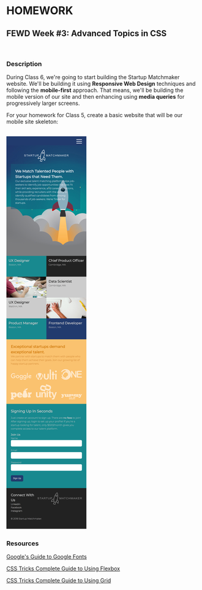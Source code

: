 # HOMEWORK

## FEWD Week #3: Advanced Topics in CSS

<br>

### Description

During Class 6, we're going to start building the Startup Matchmaker website.  We'll be building it using **Responsive Web Design** techniques and following the **mobile-first** approach.  That means, we'll be building the mobile version of our site and then enhancing using **media queries** for progressively larger screens.

For your homework for Class 5, create a basic website that will be our mobile site skeleton:


![](mobile-design.jpg)
---

### Resources

[Google's Guide to Google Fonts](https://developers.google.com/fonts/docs/getting_started)

[CSS Tricks Complete Guide to Using Flexbox](https://css-tricks.com/snippets/css/a-guide-to-flexbox/)

[CSS Tricks Complete Guide to Using Grid](https://css-tricks.com/snippets/css/complete-guide-grid/)


